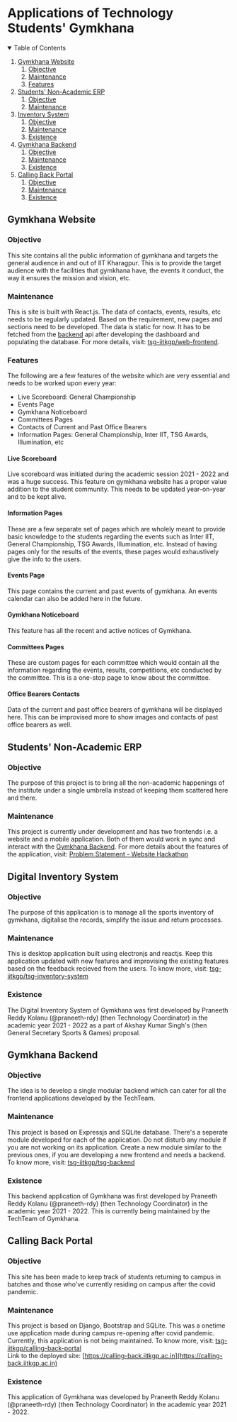 # Applications of Technology Students' Gymkhana


<!-- TABLE OF CONTENTS -->
<details open="open">
  <summary>Table of Contents</summary>
  
  1. [Gymkhana Website](#gymkhana-website)
     1. [Objective](#gw-objective)
     2. [Maintenance](#gw-maintenance)
     3. [Features](#gw-features)
  2. [Students' Non-Academic ERP](#students-erp)
     1. [Objective](#se-objective)
     2. [Maintenance](#se-maintenance)
  3. [Inventory System](#inventory-system)
     1. [Objective](#is-objective)
     2. [Maintenance](#is-maintenance)
     3. [Existence](#is-existence)
  4. [Gymkhana Backend](#gymkhana-backend)
     1. [Objective](#gb-objective)
     2. [Maintenance](#gb-maintenance)
     3. [Existence](#gb-existence)
  5. [Calling Back Portal](#cb-portal)
     1. [Objective](#cbp-objective)
     2. [Maintenance](#cbp-maintenance)
     3. [Existence](#cbp-existence)

</details>

<a id="gymkhana-website"></a>

## Gymkhana Website

<a id="gw-objective"></a>

### Objective 

This site contains all the public information of gymkhana and targets the general audience in and out of IIT Kharagpur. This is to provide the target audience with the facilities that gymkhana have, the events it conduct, the way it ensures the mission and vision, etc.

<a id="gw-maintenance"></a>

### Maintenance 

This is site is built with React.js. The data of contacts, events, results, etc needs to be regularly updated. Based on the requirement, new pages and sections need to be developed. The data is static for now. It has to be fetched from the [backend](#gymkhana-backend) api after developing the dashboard and populating the database. For more details, visit: [tsg-iitkgp/web-frontend](https://github.com/tsg-iitkgp/web-frontend).

<a id="gw-features"></a>

### Features

The following are a few features of the website which are very essential and needs to be worked upon every year:
- Live Scoreboard: General Championship
- Events Page
- Gymkhana Noticeboard
- Committees Pages
- Contacts of Current and Past Office Bearers
- Information Pages: General Championship, Inter IIT, TSG Awards, Illumination, etc

#### Live Scoreboard

Live scoreboard was initiated during the academic session 2021 - 2022 and was a huge success. This feature on gymkhana website has a proper value addition to the student community. This needs to be updated year-on-year and to be kept alive.

#### Information Pages

These are a few separate set of pages which are wholely meant to provide basic knowledge to the students regarding the events such as Inter IIT, General Championship, TSG Awards, Illumination, etc.
Instead of having pages only for the results of the events, these pages would exhaustively give the info to the users.

#### Events Page

This page contains the current and past events of gymkhana. An events calendar can also be added here in the future.

#### Gymkhana Noticeboard

This feature has all the recent and active notices of Gymkhana.

#### Committees Pages

These are custom pages for each committee which would contain all the information regarding the events, results, competitions, etc conducted by the committee. This is a one-stop page to know about the committee.

#### Office Bearers Contacts

Data of the current and past office bearers of gymkhana will be displayed here. This can be improvised more to show images and contacts of past office bearers as well.


<a id="students-erp"></a>

## Students' Non-Academic ERP

<a id="se-objective"></a>

### Objective

The purpose of this project is to bring all the non-academic happenings of the institute under a single umbrella instead of keeping them scattered here and there. 

<a id="se-maintenance"></a>

### Maintenance

This project is currently under development and has two frontends i.e. a website and a mobile application. Both of them would work in sync and interact with the [Gymkhana Backend](#gymkhana-backend). For more details about the features of the application, visit: [Problem Statement - Website Hackathon](Files/Website-Hackathon-Problem-Statement.pdf)

<a id="inventory-system"></a>

## Digital Inventory System

<a id="is-objective"></a>

### Objective

The purpose of this application is to manage all the sports inventory of gymkhana, digitalise the records, simplify the issue and return processes.

<a id="is-maintenance"></a>

### Maintenance

This is desktop application built using electronjs and reactjs. Keep this application updated with new features and improvising the existing features based on the feedback recieved from the users. To know more, visit: [tsg-iitkgp/tsg-inventory-system](https://github.com/tsg-iitkgp/tsg-inventory-system)

<a id="is-existence"></a>

### Existence

The Digital Inventory System of Gymkhana was first developed by Praneeth Reddy Kolanu (@praneeth-rdy) (then Technology Coordinator) in the academic year 2021 - 2022 as a part of Akshay Kumar Singh's (then General Secretary Sports & Games) proposal.

<a id="gymkhana-backend"></a>

## Gymkhana Backend

<a id="gb-objective"></a>

### Objective

The idea is to develop a single modular backend which can cater for all the frontend applications developed by the TechTeam. 

<a id="gb-maintenance"></a>

### Maintenance

This project is based on Expressjs and SQLite database. There's a seperate module developed for each of the application. Do not disturb any module if you are not working on its application. Create a new module similar to the previous ones, if you are developing a new frontend and needs a backend.
To know more, visit: [tsg-iitkgp/tsg-backend](https://github.com/tsg-iitkgp/tsg-backend)

<a id="gb-existence"></a>

### Existence

This backend application of Gymkhana was first developed by Praneeth Reddy Kolanu (@praneeth-rdy) (then Technology Coordinator) in the academic year 2021 - 2022. This is currently being maintained by the TechTeam of Gymkhana.


<a id="cb-portal"></a>

## Calling Back Portal

<a id="cbp-objective"></a>

### Objective

This site has been made to keep track of students returning to campus in batches and those who've currently residing on campus after the covid pandemic.

<a id="cbp-maintenance"></a>

### Maintenance

This project is based on Django, Bootstrap and SQLite. This was a onetime use application made during campus re-opening after covid pandemic. Currently, this application is not being maintained.
To know more, visit: [tsg-iitkgp/calling-back-portal](https://github.com/tsg-iitkgp/calling-back-portal) <br/>
Link to the deployed site: [https://calling-back.iitkgp.ac.in](https://calling-back.iitkgp.ac.in)

<a id="cbp-existence"></a>

### Existence

This application of Gymkhana was developed by Praneeth Reddy Kolanu (@praneeth-rdy) (then Technology Coordinator) in the academic year 2021 - 2022.
